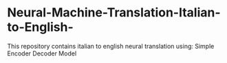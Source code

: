 # Neural-Machine-Translation-Italian-to-English-
 This repository contains italian to english neural translation using:
 Simple Encoder Decoder Model
